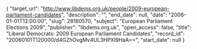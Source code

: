 {
  "target_url": "http://www.libdems.org.uk/people/2009-european-parliament-candidates", 
  "description": "", 
  "end_date": null, 
  "date": "2006-01-01T12:00:00", 
  "slug": 28180570, 
  "subject": "European Parliament Elections 2009", 
  "publisher": "libdems.org.uk", 
  "open_access": false, 
  "title": "Liberal Democrats: 2009 European Parliament Candidates", 
  "record_id": "20060101T120000/d4GZhOvgMv4UL3HPXI9HaA==", 
  "start_date": null
}

